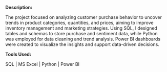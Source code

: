 **Description:** 

The project focused on analyzing customer purchase behavior to uncover trends in product categories, quantities, and prices, aiming to improve inventory management and marketing strategies. Using SQL, I designed tables and schemas to store purchase and sentiment data, while Python was employed for data cleaning and trend analysis. Power BI dashboards were created to visualize the insights and support data-driven decisions.

**Tools Used:** 

SQL | MS Excel | Python | Power BI

